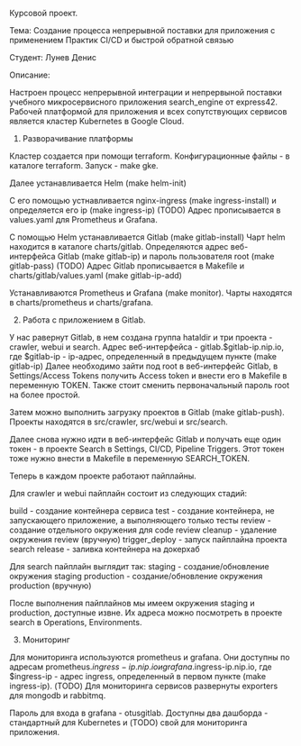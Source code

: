 Курсовой проект.

Тема: Создание процесса непрерывной поставки для приложения с применением Практик CI/CD и быстрой обратной связью

Студент: Лунев Денис

Описание:

Настроен процесс непрерывной интеграции и непрервыной поставки учебного микросервисного приложения search_engine от express42.
Рабочей платформой для приложения и всех сопутствующих сервисов является кластер Kubernetes в Google Cloud.

1. Разворачивание платформы
 
Кластер создается при помощи terraform.
Конфигурационные файлы - в каталоге terraform. Запуск - make gke.

Далее устанавливается  Helm (make helm-init)

С его помощью устнавливается nginx-ingress (make ingress-install) и определяется его ip (make ingress-ip)
(TODO) Адрес прописывается в values.yaml для Prometheus и Grafana.

С помощью Helm устанавливается Gitlab (make gitlab-install)
Чарт helm находится  в каталоге charts/gitlab. 
Определяются адрес веб-интерфейса Gitlab (make gitlab-ip) и пароль пользователя root (make gitlab-pass)
(TODO) Адрес Gitlab прописывается в Makefile и charts/gitlab/values.yaml  (make gitlab-ip-add)

Устанавливаются Prometheus и Grafana (make monitor).
Чарты находятся в charts/prometheus и charts/grafana.

2. Работа с приложением в Gitlab.

У нас равернут Gitlab, в нем создана группа hataldir и три проекта - crawler, webui и search. Адрес веб-интерфейса - gitlab.$gitlab-ip.nip.io, где $gitlab-ip - ip-адрес, определенный в предыдущем пункте (make gitlab-ip)
Далее необходимо зайти под root в веб-интерфейс Gitlab, в Settings/Access Tokens получить Access token и внести его в Makefile в переменную TOKEN. Также стоит сменить первоначальный пароль root на более простой.

Затем можно выполнить загрузку проектов в Gitlab (make gitlab-push).
Проекты находятся в src/crawler, src/webui и src/search.

Далее снова нужно идти в веб-интерфейс Gitlab и получать еще один токен - в проекте Search в Settings, CI/CD, Pipeline Triggers. Этот токен тоже нужно внести в Makefile в переменную SEARCH_TOKEN.

Теперь в каждом проекте работают пайплайны.

Для crawler и webui пайплайн состоит из следующих стадий:

build - создание контейнера сервиса
test - создание контейнера, не запускающего приложение, а выполняющего только тесты
review - создание отдельного окружения для code review
cleanup - удаление окружения review (вручную)
trigger_deploy - запуск пайплайна проекта search
release - заливка контейнера на докерхаб
  
Для search пайплайн выглядит так:
staging - создание/обновление окружения staging
production - создание/обновление окружения production (вручную)

После выполнения пайплайнов мы имеем окружения staging и production, доступные извне. Их адреса можно посмотреть в проекте search в Operations, Environments.

3. Мониторинг

Для мониторинга используются prometheus и grafana. Они доступны по адресам prometheus.$ingress-ip.nip.io и grafana.$ingress-ip.nip.io, где $ingress-ip - адрес ingress, определенный в первом пункте (make ingress-ip).
(TODO) Для мониторинга сервисов развернуты exporters для mongodb и rabbitmq.

Пароль для входа в grafana - otusgitlab.
Доступны два дашборда - стандартный для Kubernetes и (TODO) свой для мониторинга приложения.
